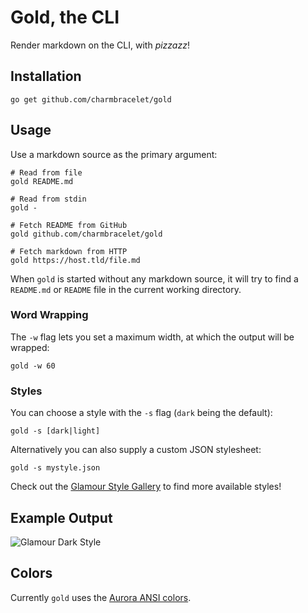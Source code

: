 # Gold, the CLI

Render markdown on the CLI, with _pizzazz_!

## Installation

```console
go get github.com/charmbracelet/gold
```

## Usage

Use a markdown source as the primary argument:

```console
# Read from file
gold README.md

# Read from stdin
gold -

# Fetch README from GitHub
gold github.com/charmbracelet/gold

# Fetch markdown from HTTP
gold https://host.tld/file.md
```

When `gold` is started without any markdown source, it will try to find a
`README.md` or `README` file in the current working directory.

### Word Wrapping

The `-w` flag lets you set a maximum width, at which the output will be wrapped:

```console
gold -w 60
```

### Styles

You can choose a style with the `-s` flag (`dark` being the default):

```console
gold -s [dark|light]
```

Alternatively you can also supply a custom JSON stylesheet:

```console
gold -s mystyle.json
```

Check out the [Glamour Style Gallery](https://github.com/charmbracelet/glamour/blob/master/styles/gallery/README.md)
to find more available styles!

## Example Output

![Glamour Dark Style](https://github.com/charmbracelet/glamour/raw/master/styles/gallery/dark.png)

## Colors

Currently `gold` uses the [Aurora ANSI colors](https://godoc.org/github.com/logrusorgru/aurora#Index).
